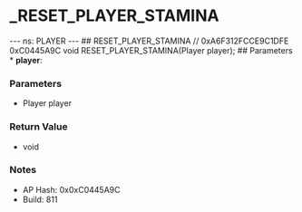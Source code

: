 # _RESET_PLAYER_STAMINA

--- ns: PLAYER --- ## RESET_PLAYER_STAMINA  // 0xA6F312FCCE9C1DFE 0xC0445A9C void RESET_PLAYER_STAMINA(Player player);   ## Parameters * **player**:

### Parameters
* Player player

### Return Value
* void

### Notes
* AP Hash: 0x0xC0445A9C
* Build: 811

